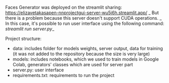Faces Generator was deployed on the streamlit sharing: https://elizavetakasapen-nnprojectgui-server-wu5j6h.streamlit.app/ _
But there is a problem because this server doesn't support CUDA operations. _
In this case, it's possible to run user interface using the following command: *streamlit run server.py*_

Project structure:
- data: includes folder for models weights, server output, data for training (it was not added to the repository because the size is very large)
- models: includes notebooks, which we used to train models in Google Colab, generators' classes which are used for server part
- server.py: user interface
- requirements.txt: requirements to run the project
